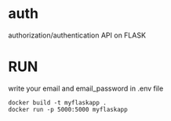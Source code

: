# auth
authorization/authentication API on FLASK

# RUN

write your email and email_password in .env file

```
docker build -t myflaskapp .
docker run -p 5000:5000 myflaskapp
```
